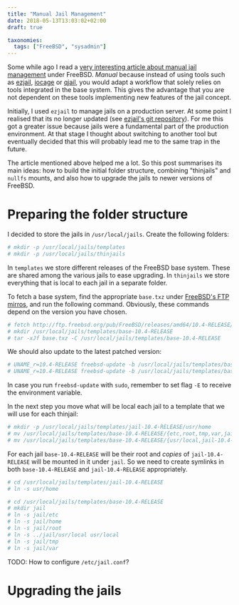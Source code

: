 ```yaml
---
title: "Manual Jail Management"
date: 2018-05-13T13:03:02+02:00
draft: true

taxonomies:
  tags: ["FreeBSD", "sysadmin"]
---
```


Some while ago I read a [very interesting article about manual jail
management][1] under FreeBSD. *Manual* because instead of using tools such as
[ezjail][ezjail], [iocage][iocage] or [qjail][qjail], you would adapt a workflow
that solely relies on tools integrated in the base system. This gives the
advantage that you are not dependent on these tools implementing new features of
the jail concept.

<!-- more -->

Initially, I used `ezjail` to manage jails on a production server. At some point
I realised that its no longer updated (see [ezjail's git
repository][ezjail-git]). For me this got a greater issue because jails were a
fundamental part of the production environment. At that stage I thought about
switching to another tool but eventually decided that this will probably lead me
to the same trap in the future.

The article mentioned above helped me a lot. So this post summarises its main
ideas: how to build the initial folder structure, combining "thinjails" and
`nullfs` mounts, and also how to upgrade the jails to newer versions of FreeBSD.

# Preparing the folder structure

I decided to store the jails in `/usr/local/jails`. Create the following folders:

```sh
# mkdir -p /usr/local/jails/templates
# mkdir -p /usr/local/jails/thinjails
```

In `templates` we store different releases of the FreeBSD base system. These are
shared among the various jails to ease upgrading. In `thinjails` we store
everything that is local to each jail in a separate folder.

To fetch a base system, find the appropriate `base.txz` under [FreeBSD's FTP
mirros][freebsd-mirror], and run the following command. Obviously, these
commands depend on the version you have chosen.

```sh
# fetch http://ftp.freebsd.org/pub/FreeBSD/releases/amd64/10.4-RELEASE/base.txz
# mkdir /usr/local/jails/templates/base-10.4-RELEASE
# tar -xJf base.txz -C /usr/local/jails/templates/base-10.4-RELEASE
```

We should also update to the latest patched version:

```sh
# UNAME_r=10.4-RELEASE freebsd-update -b /usr/local/jails/templates/base-10.4-RELEASE fetch
# UNAME_r=10.4-RELEASE freebsd-update -b /usr/local/jails/templates/base-10.4-RELEASE install
```

In case you run `freebsd-update` with `sudo`, remember to set flag `-E` to
receive the environment variable.

In the next step you move what will be local each jail to a template that we
will use for each thinjail:

```sh
# mkdir -p /usr/local/jails/templates/jail-10.4-RELEASE/usr/home
# mv /usr/local/jails/templates/base-10.4-RELEASE/{etc,root,tmp,var,jail-10.4-RELEASE}
# mv /usr/local/jails/templates/base-10.4-RELEASE/{usr/local,jail-10.4-RELEASE/usr}
```

For each jail `base-10.4-RELEASE` will be their root and *copies* of
`jail-10.4-RELEASE` will be mounted in it under `jail`. So we need to create
symlinks in both `base-10.4-RELEASE` and `jail-10.4-RELEASE` appropriately.

```sh
# cd /usr/local/jails/templates/jail-10.4-RELEASE
# ln -s usr/home
```

```sh
# cd /usr/local/jails/templates/base-10.4-RELEASE
# mkdir jail
# ln -s jail/etc
# ln -s jail/home
# ln -s jail/root
# ln -s ../jail/usr/local usr/local
# ln -s jail/tmp
# ln -s jail/var
```

TODO: How to configure `/etc/jail.conf`?

# Upgrading the jails

[1]: https://clinta.github.io/freebsd-jails-the-hard-way/#thin-jails-using-nullfs-mounts
[2]: https://www.freebsd.org/doc/handbook/jails-tuning.html#jails-updating

[ezjail]: https://erdgeist.org/arts/software/ezjail/
[ezjail-git]: https://erdgeist.org/gitweb/ezjail/
[iocage]: https://github.com/iocage/iocage
[qjail]: https://www.freebsd.org/cgi/man.cgi?query=qjail&sektion=8&manpath=FreeBSD+9.0-RELEASE+and+Ports

[freebsd-mirror]: http://ftp.freebsd.org/pub/FreeBSD/releases/
